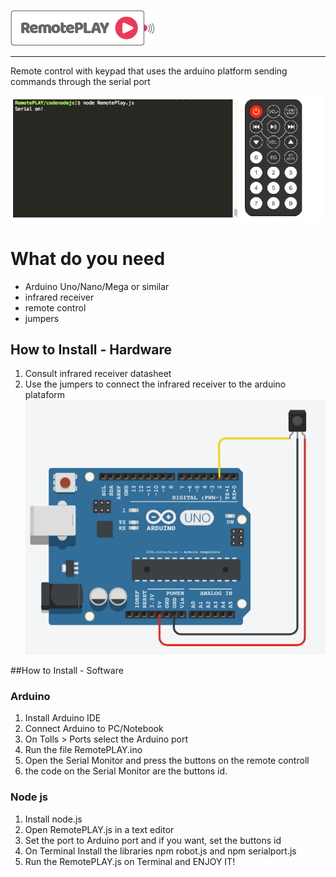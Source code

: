 ![](https://github.com/samillamacedo/RemotePLAY/blob/master/RemotePlay.png)
______________________________
Remote control with keypad that uses the arduino platform sending commands through the serial port

![](https://github.com/samillamacedo/RemotePLAY/blob/master/Terminal.gif)


# What do you need 

* Arduino Uno/Nano/Mega or similar
* infrared receiver
* remote control
* jumpers

## How to Install - Hardware
1. Consult infrared receiver datasheet
2. Use the jumpers to connect the infrared receiver to the arduino plataform 
![](https://github.com/samillamacedo/RemotePLAY/blob/master/Circuit.png)

##How to Install - Software
### Arduino
1. Install Arduino IDE
2. Connect Arduino to PC/Notebook
3. On Tolls > Ports select the Arduino port
4. Run the file RemotePLAY.ino
5. Open the Serial Monitor and press the buttons on the remote controll
6. the code on the Serial Monitor are the buttons id.

### Node js
1. Install node.js
2. Open RemotePLAY.js in a text editor
3. Set the port to Arduino port and if you want, set the buttons id
4. On Terminal Install the libraries npm robot.js and npm serialport.js
5. Run the RemotePLAY.js on Terminal and ENJOY IT!






